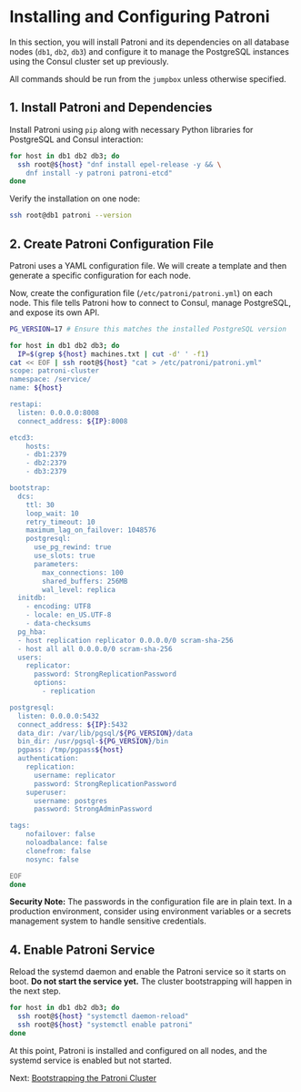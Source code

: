 # Installing and Configuring Patroni

In this section, you will install Patroni and its dependencies on all database nodes (`db1`, `db2`, `db3`) and configure it to manage the PostgreSQL instances using the Consul cluster set up previously.

All commands should be run from the `jumpbox` unless otherwise specified.

## 1. Install Patroni and Dependencies

Install Patroni using `pip` along with necessary Python libraries for PostgreSQL and Consul interaction:

```bash
for host in db1 db2 db3; do
  ssh root@${host} "dnf install epel-release -y && \
    dnf install -y patroni patroni-etcd"
done
```

Verify the installation on one node:
```bash
ssh root@db1 patroni --version
```

## 2. Create Patroni Configuration File

Patroni uses a YAML configuration file. We will create a template and then generate a specific configuration for each node.

Now, create the configuration file (`/etc/patroni/patroni.yml`) on each node. This file tells Patroni how to connect to Consul, manage PostgreSQL, and expose its own API.

```bash
PG_VERSION=17 # Ensure this matches the installed PostgreSQL version

for host in db1 db2 db3; do
  IP=$(grep ${host} machines.txt | cut -d' ' -f1)
cat << EOF | ssh root@${host} "cat > /etc/patroni/patroni.yml"
scope: patroni-cluster
namespace: /service/
name: ${host}

restapi:
  listen: 0.0.0.0:8008
  connect_address: ${IP}:8008

etcd3:
    hosts:
    - db1:2379
    - db2:2379
    - db3:2379

bootstrap:
  dcs:
    ttl: 30
    loop_wait: 10
    retry_timeout: 10
    maximum_lag_on_failover: 1048576
    postgresql:
      use_pg_rewind: true
      use_slots: true
      parameters:
        max_connections: 100
        shared_buffers: 256MB
        wal_level: replica
  initdb:
    - encoding: UTF8
    - locale: en_US.UTF-8
    - data-checksums
  pg_hba:
  - host replication replicator 0.0.0.0/0 scram-sha-256
  - host all all 0.0.0.0/0 scram-sha-256
  users:
    replicator:
      password: StrongReplicationPassword
      options:
        - replication

postgresql:
  listen: 0.0.0.0:5432
  connect_address: ${IP}:5432
  data_dir: /var/lib/pgsql/${PG_VERSION}/data
  bin_dir: /usr/pgsql-${PG_VERSION}/bin
  pgpass: /tmp/pgpass${host}
  authentication:
    replication:
      username: replicator
      password: StrongReplicationPassword
    superuser:
      username: postgres
      password: StrongAdminPassword

tags:
    nofailover: false
    noloadbalance: false
    clonefrom: false
    nosync: false

EOF
done
```

**Security Note:** The passwords in the configuration file are in plain text. In a production environment, consider using environment variables or a secrets management system to handle sensitive credentials.

## 4. Enable Patroni Service

Reload the systemd daemon and enable the Patroni service so it starts on boot. **Do not start the service yet.** The cluster bootstrapping will happen in the next step.

```bash
for host in db1 db2 db3; do
  ssh root@${host} "systemctl daemon-reload"
  ssh root@${host} "systemctl enable patroni"
done
```

At this point, Patroni is installed and configured on all nodes, and the systemd service is enabled but not started.

Next: [Bootstrapping the Patroni Cluster](07-bootstrapping-patroni.md)
